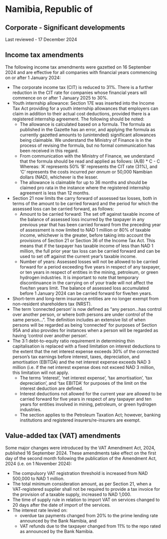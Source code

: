 # Namibia, Republic of
## Corporate - Significant developments
Last reviewed - 17 December 2024
## Income tax amendments
The following income tax amendments were gazetted on 16 September 2024 and are effective for all companies with financial years commencing on or after 1 January 2024:
  * The corporate income tax (CIT) is reduced to 31%. There is a further reduction in the CIT rate for companies whose financial years will commence on or after 1 January 2025 to 30%.
  * Youth internship allowance: Section 17E was inserted into the Income Tax Act providing for a youth internship allowances that employers can claim in addition to their actual cost deductions, provided there is a registered internship agreement. The following should be noted: 
    * The allowance is calculated based on a formula. The formula as published in the Gazette has an error, and applying the formula as currently gazetted amounts to (unintended) significant allowances being claimable. We understand the Ministry of Finance is in the process of revising the formula, but no formal communication has been received in this regard.
    * From communication with the Ministry of Finance, we understand that the formula should be read and applied as follows: (A/B) * C - C Whereas: ‘A’ represents 50% ‘B’ represents the CIT rate (31%), and ‘C’ represents the costs incurred _per annum_ or 50,000 Namibian dollars (NAD), whichever is the lesser.
    * The allowance is claimable for up to 36 months and should be claimed pro rata in the instance where the registered internship agreement is less than 12 months.
  * Section 21 now limits the carry forward of assessed tax losses, both in terms of the amount to be carried forward and the period for which the assessed loss can be carried forward, as follows: 
    * Amount to be carried forward: The set off against taxable income of the balance of assessed loss incurred by the taxpayer in any previous year that has been carried forward from the preceding year of assessment is now limited to NAD 1 million or 80% of taxable income, whichever is the greater, before taking into account the provisions of Section 21 or Section 36 of the Income Tax Act. This means that if the taxpayer has taxable income of less than NAD 1 million, the full prior year tax loss can be carried forward and can be used to set off against the current year’s taxable income.
    * Number of years: Assessed losses will not be allowed to be carried forward for a period exceeding five years in respect of any taxpayer, or ten years in respect of entities in the mining, petroleum, or green hydrogen industries. It is important to note that temporary discontinuance in the carrying on of your trade will not affect the five/ten years limit. The balance of assessed loss accumulated before 1 January 2024 can be carried forward for five/ten years.
  * Short-term and long-term insurance entities are no longer exempt from non-resident shareholders tax (NRST).
  * The term ’connected person‘ is now defined as “any person…has control over another person, or where both persons are under control of the same person…”. The definition includes an extensive list of when persons will be regarded as being ‘connected’ for purposes of Section 95A and also provides for instances when a person will be regarded as having ‘control over another person’.
  * The 3:1 debt-to-equity ratio requirement in determining thin capitalisation is replaced with a fixed limitation on interest deductions to the extent that the net interest expense exceeds 30% of the connected person’s tax earnings before interest, taxes, depreciation, and amortisation (EBITDA) and the net interest expense exceeds NAD 3 million (i.e. if the net interest expense does not exceed NAD 3 million, this limitation will not apply. 
    * The terms ‘interest’, ‘net interest expense’, ‘tax amortisation’, ‘tax depreciation’, and ‘tax EBITDA’ for purposes of the limit on the interest deduction are defined.
    * Interest deductions not allowed for the current year are allowed to be carried forward for five years in respect of any taxpayer and ten years for entities involved in mining, petroleum, or green hydrogen industries.
    * The section applies to the Petroleum Taxation Act; however, banking institutions and registered insurers/re-insurers are exempt.


## Value-added tax (VAT) amendments
Some major changes were introduced by the VAT Amendment Act, 2024, published 16 September 2024. These amendments take effect on the first day of the second month following the publication of the Amendment Act, 2024 (i.e. on 1 November 2024):
  * The compulsory VAT registration threshold is increased from NAD 500,000 to NAD 1 million.
  * The total minimum consideration amount, as per Section 21, when a VAT-registered supplier shall not be required to provide a tax invoice for the provision of a taxable supply, increased to NAD 1,000.
  * The time of supply rule in relation to import VAT on services changed to 20 days after the date of import of the services.
  * The interest rate levied on: 
    * overdue tax payments changed from 20% to the prime lending rate announced by the Bank Namibia, and
    * VAT refunds due to the taxpayer changed from 11% to the repo rated as announced by the Bank Namibia.



